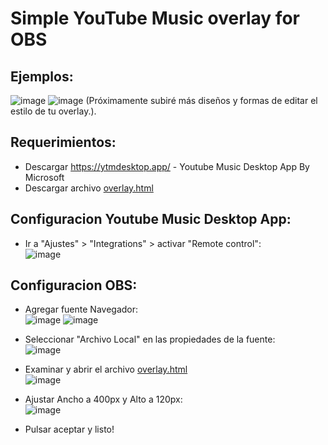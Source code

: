 # Simple YouTube Music overlay for OBS

## Ejemplos:
![image](https://github.com/oKidd/ytmoverlay/assets/75717165/b400ea66-5636-4a08-88a2-efa92fd565fa)
![image](https://github.com/oKidd/ytmoverlay/assets/75717165/fa9b3f74-cc5f-402a-b5c7-58110b8bcf8f)
(Próximamente subiré más diseños y formas de editar el estilo de tu overlay.).

## Requerimientos:
- Descargar https://ytmdesktop.app/ - Youtube Music Desktop App By Microsoft
- Descargar archivo <a href="https://github.com/oKidd/ytmoverlay/blob/main/overlay.html">overlay.html</a>

## Configuracion Youtube Music Desktop App:
- Ir a "Ajustes" > "Integrations" > activar "Remote control":<br>
![image](https://github.com/oKidd/ytmoverlay/assets/75717165/f334cefa-0437-4244-9fde-cc30ce278a99)

## Configuracion OBS:
- Agregar fuente Navegador:<br>
![image](https://github.com/oKidd/ytmoverlay/assets/75717165/84493567-6a42-4859-b709-5feee06cc716)
![image](https://github.com/oKidd/ytmoverlay/assets/75717165/01e1f010-7bd1-4049-82f1-7a7c4c7a4260)

- Seleccionar "Archivo Local" en las propiedades de la fuente:<br>
![image](https://github.com/oKidd/ytmoverlay/assets/75717165/36587c09-1bfc-46fe-8dc7-eb602f82fd39)

- Examinar y abrir el archivo <a href="https://github.com/oKidd/ytmoverlay/blob/main/overlay.html">overlay.html</a><br>
![image](https://github.com/oKidd/ytmoverlay/assets/75717165/3c8a5dfb-3bf2-44c9-b2eb-cfea621758f0)

- Ajustar Ancho a 400px y Alto a 120px:<br>
![image](https://github.com/oKidd/ytmoverlay/assets/75717165/9038dc78-0745-42b4-b27a-e4eecf239ebb)

- Pulsar aceptar y listo!
